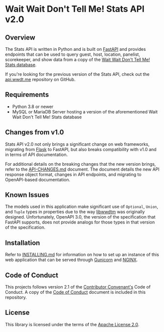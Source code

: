 # Wait Wait Don't Tell Me! Stats API v2.0

## Overview

The Stats API is written in Python and is built on
[FastAPI](https://fastapi.tiangolo.com/) and provides endpoints that can be
used to query guest, host, location, panelist, scorekeeper, and show data from
a copy of the [Wait Wait Don't Tell Me! Stats database](https://github.com/questionlp/wwdtm_database).

If you're looking for the previous version of the Stats API, check out the
[api.wwdt.me](https://github.com/questionlp/api.wwdt.me) repository on
GitHub.

## Requirements

- Python 3.8 or newer
- MySQL or MariaDB Server hosting a version of the aforementioned Wait Wait
Don't Tell Me! Stats database

## Changes from v1.0

Stats API v2.0 not only brings a significant change on web frameworks,
migrating from [Flask](https://flask.palletsprojects.com/) to FastAPI, but
also breaks compatibility with v1.0 and in terms of API documentation.

For additional details on the breaking changes that the new version brings,
refer to the [API-CHANGES.md](API-CHANGES.md) document. The document details
the new API response object format, changes in API endpoints, and migrating
to OpenAPI-based documentation.

## Known Issues

The models used in this application make significant use of `Optional`,
`Union`, and `Tuple` types in properties due to the way
[libwwdtm](https://github.com/questionlp/libwwdtm) was originally designed.
Unfortunately, OpenAPI 3.0, the version of the specification that FastAPI
supports, does not provide analogs for those types in that version of the
specification.

## Installation

Refer to [INSTALLING.md](INSTALLING.md) for information on how to set up an
instance of this web application that can be served through
[Gunicorn](https://gunicorn.org) and [NGINX](https://nginx.org/).

## Code of Conduct

This projects follows version 2.1 of the
[Contributor Convenant's](https://www.contributor-covenant.org/) Code of
Conduct. A copy of the [Code of Conduct](CODE_OF_CONDUCT.md) document is
included in this repository.

## License

This library is licensed under the terms of the
[Apache License 2.0](http://www.apache.org/licenses/LICENSE-2.0).
